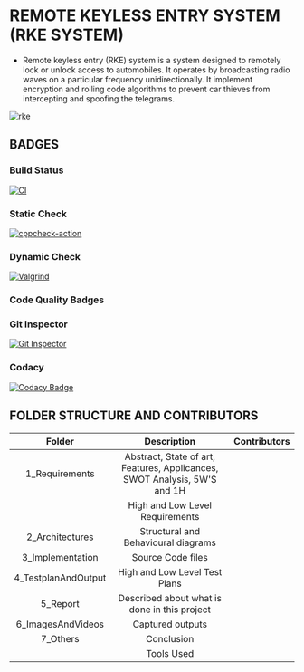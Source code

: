 # REMOTE KEYLESS ENTRY SYSTEM (RKE SYSTEM)

* Remote keyless entry (RKE) system is a system designed to remotely lock or unlock access to automobiles. It operates by broadcasting radio waves on a particular frequency unidirectionally. It implement encryption and rolling code algorithms to prevent car thieves from intercepting and spoofing the telegrams. 

![rke](https://user-images.githubusercontent.com/98836479/157923876-510959e8-6930-40ba-9811-67f3bb621106.PNG)

## BADGES

### Build Status

[![CI](https://github.com/Koushika-B/Module3_22/actions/workflows/build.yml/badge.svg?branch=main)](https://github.com/Koushika-B/Module3_22/actions/workflows/build.yml)

### Static Check

[![cppcheck-action](https://github.com/Koushika-B/Module3_22/actions/workflows/cppcheck.yml/badge.svg?branch=main)](https://github.com/Koushika-B/Module3_22/actions/workflows/cppcheck.yml)

### Dynamic Check

[![Valgrind](https://github.com/Koushika-B/Module3_22/actions/workflows/codequality.yml/badge.svg?branch=main)](https://github.com/Koushika-B/Module3_22/actions/workflows/codequality.yml)

### Code Quality Badges

### Git Inspector

[![Git Inspector](https://github.com/Koushika-B/Module3_22/actions/workflows/gitinspector.yml/badge.svg?branch=main)](https://github.com/Koushika-B/Module3_22/actions/workflows/gitinspector.yml)

### Codacy

[![Codacy Badge](https://app.codacy.com/project/badge/Grade/ed7c71d81bf742839588b23ae5bf5fcc)](https://www.codacy.com/gh/Koushika-B/Module3_22/dashboard?utm_source=github.com&amp;utm_medium=referral&amp;utm_content=Koushika-B/Module3_22&amp;utm_campaign=Badge_Grade)

## FOLDER STRUCTURE AND CONTRIBUTORS

| Folder | Description | Contributors |
   |:---:|:---:|:---:|
   | 1_Requirements | Abstract, State of art, Features, Applicances, SWOT Analysis, 5W'S and 1H|  |
   |                | High and Low Level Requirements | |
   | 2_Architectures | Structural and Behavioural diagrams |  |
   | 3_Implementation | Source Code files |  |
   | 4_TestplanAndOutput | High and Low Level Test Plans |  |
   | 5_Report | Described about what is done in this project | |
   | 6_ImagesAndVideos | Captured outputs |  |
   | 7_Others | Conclusion | |
   |                          | Tools Used |  |
